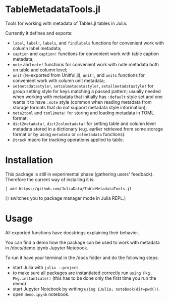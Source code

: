 # TableMetadataTools.jl
Tools for working with metadata of Tables.jl tables in Julia.

Currently it defines and exports:
* `label`, `label!`, `labels`, and `findlabels` functions for convenient work
  with column label metadata;
* `caption` and `caption!` functions for convenient work with table caption
  metadata;
* `note` and `note!` functions for convenient work with note metadata both on
  table and column level;
* `unit` (re-exported from Unitful.jl), `unit!`, and `units` functions for
  convenient work with column unit metadata;
* `setmetadatastyle!`, `setcolmetadatastyle!`, `setallmetadatastyle!` for group
  setting style for keys matching a passed pattern; usually needed when working
  with metadata that initially has `:default` style set and one wants it to
  have `:note` style (common when reading metadata from storage formats that do
  not support metadata style information);
* `meta2toml` and `toml2meta!` for storing and loading metadata in TOML format;
* `dict2metadata!`, `dict2colmetadata!` for setting table and column level
  metadata stored in a dictionary (e.g. earlier retrieved from some storage
  format or by using `metadata` or `colmetadata` functions).
* `@track` macro for tracking operations applied to table.

# Installation

This package is still in experimental phase (gathering users' feedback).
Therefore the current way of installing it is:

```
] add https://github.com/JuliaData/TableMetadataTools.jl
```

(`]` switches you to package manager mode in Julia REPL.)

# Usage

All exported functions have docstrings explaining their behavior.

You can find a demo how the package can be used to work with metadata
in /docs/demo.ipynb Jupyter Notebook.

To run it have your terminal in the /docs folder and do the following steps:
* start Julia with `julia --project`
* to make sure all packages are instantiated correctly run
  `using Pkg; Pkg.instantiate()` (this has to be done only the first time
  you run the demo)
* start Jupyter Notebook by writing `using IJulia; notebook(dir=pwd())`.
* open `demo.ipynb` notebook.

